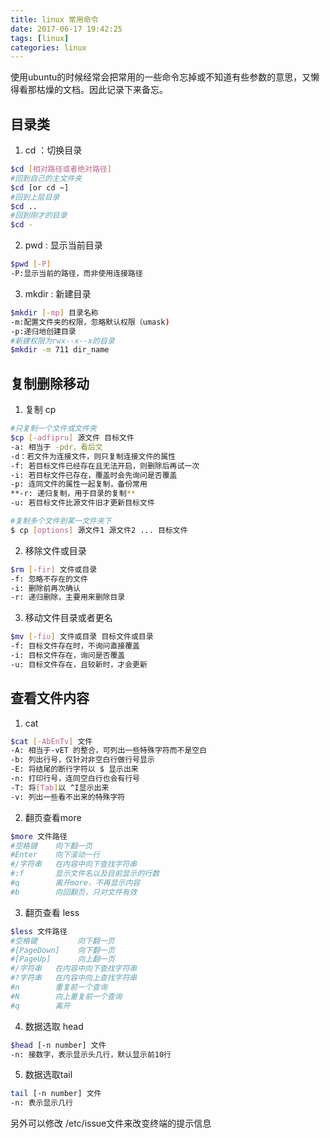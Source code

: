 ```yaml
---
title: linux 常用命令
date: 2017-06-17 19:42:25
tags: [linux]
categories: linux
---
```


使用ubuntu的时候经常会把常用的一些命令忘掉或不知道有些参数的意思，又懒得看那枯燥的文档。因此记录下来备忘。<br>
<!-- more -->
## 目录类
1. cd ：切换目录
``` bash
$cd [相对路径或者绝对路径]
#回到自己的主文件夹
$cd [or cd ~]
#回到上层目录
$cd ..
#回到刚才的目录
$cd -
```
2. pwd : 显示当前目录
```bash
$pwd [-P]
-P:显示当前的路径，而非使用连接路径
```
3. mkdir : 新建目录
```bash
$mkdir [-mp] 目录名称
-m:配置文件夹的权限，忽略默认权限（umask)
-p:递归地创建目录
#新建权限为rwx--x--x的目录
$mkdir -m 711 dir_name
```
## 复制删除移动
1. 复制 cp
```bash
#只复制一个文件或文件夹
$cp [-adfipru] 源文件 目标文件
-a: 相当于 -pdr，看后文
-d：若文件为连接文件，则只复制连接文件的属性
-f: 若目标文件已经存在且无法开启，则删除后再试一次
-i: 若目标文件已存在，覆盖时会先询问是否覆盖
-p: 连同文件的属性一起复制，备份常用
**-r: 递归复制，用于目录的复制**
-u: 若目标文件比源文件旧才更新目标文件

#复制多个文件到某一文件夹下
$ cp [options] 源文件1 源文件2 ... 目标文件
```
2. 移除文件或目录
```bash
$rm [-fir] 文件或目录
-f: 忽略不存在的文件
-i: 删除前再次确认
-r: 递归删除，主要用来删除目录
```
3. 移动文件目录或者更名
```bash
$mv [-fiu] 文件或目录 目标文件或目录
-f: 目标文件存在时，不询问直接覆盖
-i: 目标文件存在，询问是否覆盖
-u: 目标文件存在，且较新时，才会更新
```
## 查看文件内容
1. cat
```bash
$cat [-AbEnTv] 文件
-A: 相当于-vET 的整合，可列出一些特殊字符而不是空白
-b: 列出行号，仅针对非空白行做行号显示
-E: 将结尾的断行字符以 $ 显示出来
-n: 打印行号，连同空白行也会有行号
-T: 将[Tab]以 ^I显示出来
-v: 列出一些看不出来的特殊字符
```
2. 翻页查看more
```bash
$more 文件路径
#空格键    向下翻一页
#Enter    向下滚动一行
#/字符串   在内容中向下查找字符串
#:f       显示文件名以及目前显示的行数
#q        离开more，不再显示内容
#b        向回翻页，只对文件有效
```
3. 翻页查看 less
```bash
$less 文件路径
#空格键         向下翻一页
#[PageDown]    向下翻一页
#[PageUp]      向上翻一页
#/字符串   在内容中向下查找字符串
#?字符串   在内容中向上查找字符串
#n        重复前一个查询
#N        向上重复前一个查询
#q        离开
````
4. 数据选取 head
```bash
$head [-n number] 文件
-n: 接数字，表示显示头几行，默认显示前10行
```
5. 数据选取tail
```bash
tail [-n number] 文件
-n: 表示显示几行
```
另外可以修改 /etc/issue文件来改变终端的提示信息